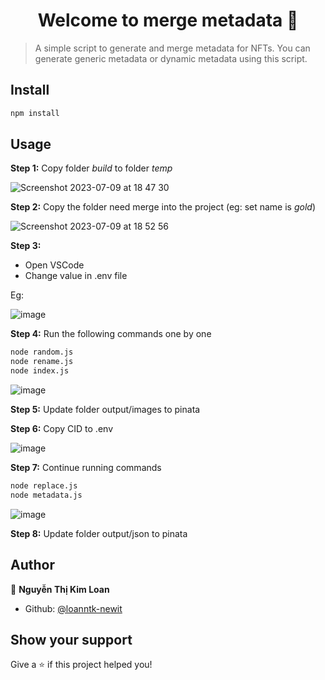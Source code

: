 <h1 align="center">Welcome to merge metadata 👋</h1>
<p>
</p>

> A simple script to generate and merge metadata for NFTs. You can generate generic metadata or dynamic metadata using this script.

## Install

```sh
npm install
```

## Usage

**Step 1:** Copy folder _build_ to folder _temp_

![Screenshot 2023-07-09 at 18 47 30](https://github.com/loanntk-newit/merge-metadata/assets/34096083/5559e3b9-6914-4444-8655-6cd3756b538d)


**Step 2:** Copy the folder need merge into the project (eg: set name is _gold_)

![Screenshot 2023-07-09 at 18 52 56](https://github.com/loanntk-newit/merge-metadata/assets/34096083/faa0cdcb-8dfd-4033-9d58-a5ee37e0573c)


**Step 3:** 
- Open VSCode
- Change value in .env file

Eg: 

![image](https://github.com/loanntk-newit/merge-metadata/assets/34096083/72817e0d-b1c0-429d-bd3b-31711689f435)

**Step 4:** Run the following commands one by one
```sh
node random.js
node rename.js
node index.js
```

![image](https://github.com/loanntk-newit/merge-metadata/assets/34096083/dcb0c8c5-3a6b-414b-8266-316b30a2ca59)


**Step 5:** Update folder output/images to pinata

**Step 6:** Copy CID to .env

![image](https://github.com/loanntk-newit/merge-metadata/assets/34096083/1944869d-88ad-43de-9c50-aefa3b44ca28)

**Step 7:** Continue running commands
```sh
node replace.js
node metadata.js
```

![image](https://github.com/loanntk-newit/merge-metadata/assets/34096083/9dad25f7-9614-459d-88f6-d97fee027096)

**Step 8:** Update folder output/json to pinata

## Author

👤 **Nguyễn Thị Kim Loan**

* Github: [@loanntk-newit](https://github.com/loanntk-newit)

## Show your support

Give a ⭐️ if this project helped you!
